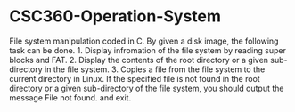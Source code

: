 # CSC360-Operation-System

File system manipulation coded in C. By given a disk image, the following task can be done.
      1. Display infromation of the file system by reading super blocks and FAT.
      2. Display the contents of the root directory or a given sub-directory in the file system.
      3. Copies a file from the file system to the current directory in Linux. If the specified file is not found in the root directory or a given sub-directory of the file system, you should output the message File not found. and exit.
